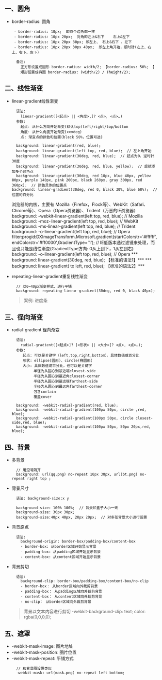 ## 一、圆角
- border-radius: 圆角
	```
	 - border-radius: 10px;  即四个边角都一样
	 - border-radius: 10px 20px;  对角即左上&右下    右上&左下
	 - border-radius: 10px 20px 30px; 即左上、 右上&右下 、左下
	 - border-radius: 10px 20px 30px 40px;  即左上角开始，顺时针(左上、右上、右下、左下)

	  备注: 
		正方形设置成圆形 border-radius: width/2; 【border-radius: 50%;  】
		矩形设置成椭圆 border-radius: (width/2) / (height/2);
	```

## 二、线性渐变
- linear-gradient线性渐变
	```
	  语法: 
		linear-gradient([<起点> || <角度>,]? <点>, <点>…)
	  参数:
		起点: 从什么方向开始渐变(默认top)left/right/top/bottom
		角度: 从什么角度开始渐变(xxxdeg)
		点: 渐变点的颜色和位置(black 50%，位置可选)

	  background: linear-gradient(red, blue);
	  background: linear-gradient(left top, red, blue);  // 左上角开始
	  background: linear-gradient(30deg, red, blue);  // 起点为0，逆时针30度
	  background: linear-gradient(30deg, red, blue, yellow);  // 后续添加多个颜色点
	  background: linear-gradient(30deg, red 10px, blue 40px, yellow 80px, purple 140px, pink 200px, black 260px, gray 300px, red 360px);  // 颜色具体的位置点
	background: linear-gradient(30deg, red 0, black 30%, blue 60%);  // 位置的百分比
	```
	> 
	浏览器的内核，主要有 Mozilla（Firefox，Flock等）、WebKit（Safari、Chrome等）、Opera（Opera浏览器）、Trident（万恶的IE浏览器）
	background: -webkit-linear-gradient(left top, red, blue);  // Mozilla
	background: -moz-linear-gradient(left top, red, blue);  // WebKit
	background: -ms-linear-gradient(left top, red, blue);  // Trident
	background: -o-linear-gradient(left top, red, blue);  // Opera
	filter:progid:DXImageTransform.Microsoft.gradient(startColorstr='#ffffff',endColorstr='#ff0000',GradientType='1');  // IE低版本通过滤镜来处理，而且也只能是线性渐变(GradientType方向: 0从上到下，1从左到右)
	background: -o-linear-gradient(left top, red, blue);  // Opera
	*** background: linear-gradient(30deg, red, blue);  【标准的语法1】***
	*** background: linear-gradient( to left, red, blue);  【标准的语法2】***



- repeating-linear-gradient重复线性渐变
	```
	  // 以0~40px渐变样式，进行平铺
	  background: repeating-linear-gradient(30deg, red 0, black 40px);
	```
	> 案例: 进度条 

## 三、径向渐变
- radial-gradient 径向渐变
	```
	  语法: 
		radial-gradient([<起点>]? [<形状> || <大小>]? <点>, <点>…);
	  参数: 
		 起点: 可以是关键字（left,top,right,bottom），具体数值或百分比
		 形状: ellipse(圆形)、circle(椭圆形)
		 大小: 具体数值或百分比，也可以是关键字
			  半径为从圆心到最近端closest-side
			  半径为从圆心到最近角closest-corner
			  半径为从圆心到最远端farthest-side
			  半径为从圆心到最远角farthest-corner
			  包含contain
			  覆盖cover

	  background: -webkit-radial-gradient(red, blue);
	  background: -webkit-radial-gradient(100px 50px, circle ,red, blue);
	  background: -webkit-radial-gradient(100px 50px, circle closest-side,red, blue);
	  background: -webkit-radial-gradient(100px 50px, 50px 20px,red, blue);
	```


## 四、背景
- 多背景
	```
	  // 用逗号隔开
	  background: url(qq.png) no-repeat 10px 30px, url(bt.png) no-repeat right top ;
	```

- 背景尺寸
	```
	  语法: background-size:x y

	  background-size: 100% 100%;  // 背景和盒子大小一致
	  background-size: 30px 30px;
	  background-size:40px 40px, 20px 20px;  // 对多张背景大小进行设置
	```

- 背景原点
	```
	  语法: 
		background-origin: border-box/padding-box/content-box
		- border-box: 从border区域开始显示背景
		- padding-box: 从padding区域开始显示背景
		- content-box: 从content区域开始显示背景
	```

- 背景剪切
	```
	  语法:   
		background-clip: border-box/padding-box/content-box/no-clip
		- border-box： 从border区域向外裁剪背景
		- padding-box： 从padding区域向外裁剪背景 
		- content-box： 从content区域向外裁剪背景 
		- no-clip： 从border区域向外裁剪背景
	```
	> 背景以文本内容进行剪切
	> -webkit-background-clip: text;
	> color: rgba(0,0,0,0);

## 五、遮罩
- -webkit-mask-image: 图片地址
- -webkit-mask-position: 图片位置
- -webkit-mask-repeat: 平铺方式
	```
	  // 和背景图设置类似
	  -webkit-mask: url(mask.png) no-repeat left bottom;
	```